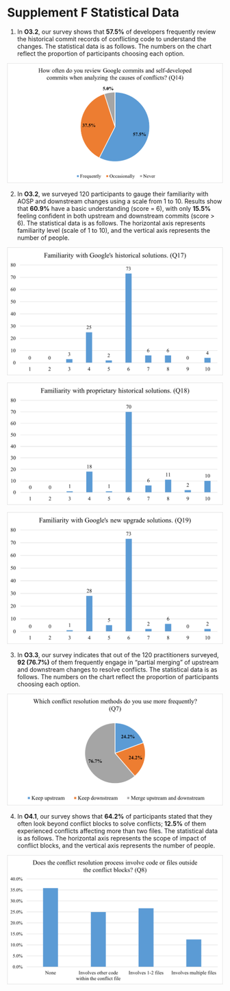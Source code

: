 # Supplement F Statistical Data
1. In **O3.2**, our survey shows that **57.5%** of developers frequently review the historical commit records of conflicting code to understand the changes.   The statistical data is as follows. The numbers on the chart reflect the proportion of participants choosing each option.

![Q14](./fig/Q14.png)

2. In **O3.2**, we surveyed 120 participants to gauge their familiarity with AOSP and downstream changes using a scale from 1 to 10. Results show that **60.9%** have a basic understanding (score = 6), with only **15.5%** feeling confident in both upstream and downstream commits (score > 6). The statistical data is as follows. The horizontal axis represents familiarity level (scale of 1 to 10), and the vertical axis represents the number of people.

![Q17](./fig/Q17.png)

![Q18](./fig/Q18.png)

​![Q19](./fig/Q19.png)

3. In **O3.3**, our survey indicates that out of the 120 practitioners surveyed, **92 (76.7%)** of them frequently engage in “partial merging” of upstream and downstream changes to resolve conflicts.  The statistical data is as follows. The numbers on the chart reflect the proportion of participants choosing each option.

![Q7](./fig/Q7.png)

4. In **O4.1**, our survey shows that **64.2%** of participants stated that they often look beyond conflict blocks to solve conflicts; **12.5%** of them experienced conflicts affecting more than two files.  The statistical data is as follows. The horizontal axis represents the scope of impact of conflict blocks, and the vertical axis represents the number of people.

![Q8](./fig/Q8.png)
